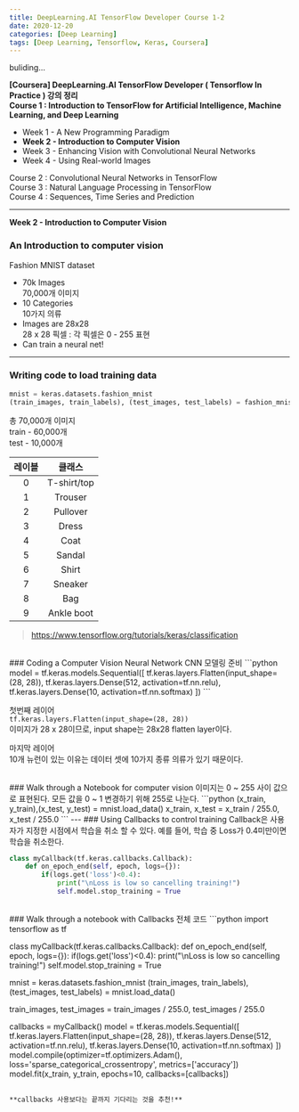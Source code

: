 ```yaml
---
title: DeepLearning.AI TensorFlow Developer Course 1-2
date: 2020-12-20
categories: [Deep Learning]
tags: [Deep Learning, Tensorflow, Keras, Coursera]
---
```


buliding...

**[Coursera] DeepLearning.AI TensorFlow Developer ( Tensorflow In Practice ) 강의 정리**  
**Course 1 : Introduction to TensorFlow for Artificial Intelligence, Machine Learning, and Deep Learning**
- Week 1 - A New Programming Paradigm
- **Week 2 - Introduction to Computer Vision**
- Week 3 - Enhancing Vision with Convolutional Neural Networks
- Week 4 - Using Real-world Images

Course 2 : Convolutional Neural Networks in TensorFlow  
Course 3 : Natural Language Processing in TensorFlow  
Course 4 : Sequences, Time Series and Prediction

---

**Week 2 - Introduction to Computer Vision**

### An Introduction to computer vision

Fashion MNIST dataset
- 70k Images  
70,000개 이미지
- 10 Categories  
10가지 의류
- Images are 28x28  
28 x 28 픽셀 : 각 픽셀은 0 - 255 표현
- Can train a neural net!

---
### Writing code to load training data
```python
mnist = keras.datasets.fashion_mnist
(train_images, train_labels), (test_images, test_labels) = fashion_mnist.load_data()
```
총 70,000개 이미지  
train - 60,000개  
test - 10,000개  

| 레이블 | 클래스 |
| :--: | :--: |
| 0 | T-shirt/top |
| 1 | Trouser |
| 2 | Pullover |
| 3 | Dress |
| 4 | Coat |
| 5 | Sandal |
| 6 | Shirt |
| 7 | Sneaker |
| 8 | Bag |
| 9 | Ankle boot |

> https://www.tensorflow.org/tutorials/keras/classification

</br>
### Coding a Computer Vision Neural Network
CNN 모델링 준비
```python
model = tf.keras.models.Sequential([
		tf.keras.layers.Flatten(input_shape=(28, 28)),
		tf.keras.layers.Dense(512, activation=tf.nn.relu),
		tf.keras.layers.Dense(10, activation=tf.nn.softmax)
])
```

첫번째 레이어  
`tf.keras.layers.Flatten(input_shape=(28, 28))`  
이미지가 28 x 28이므로, input shape는 28x28 flatten layer이다.

마지막 레이어  
10개 뉴런이 있는 이유는 데이터 셋에 10가지 종류 의류가 있기 때문이다.

<br/>
### Walk through a Notebook for computer vision
이미지는 0 ~ 255 사이 값으로 표현된다.  
모든 값을 0 ~ 1 변경하기 위해 255로 나눈다.
```python
(x_train, y_train),(x_test, y_test) = mnist.load_data()
x_train, x_test = x_train / 255.0, x_test / 255.0
```
---
### Using Callbacks to control training
Callback은 사용자가 지정한 시점에서 학습을 취소 할 수 있다.  
예를 들어, 학습 중 Loss가 0.4미만이면 학습을 취소한다.

```python
class myCallback(tf.keras.callbacks.Callback):
	def on_epoch_end(self, epoch, logs={}):
		if(logs.get('loss')<0.4):
			print("\nLoss is low so cancelling training!")
			self.model.stop_training = True
```

<br/>
### Walk through a notebook with Callbacks
전체 코드
```python
import tensorflow as tf

class  myCallback(tf.keras.callbacks.Callback):
	def on_epoch_end(self, epoch, logs={}):
		if(logs.get('loss')<0.4):
			print("\nLoss is low so cancelling training!")
			self.model.stop_training = True

mnist = keras.datasets.fashion_mnist
(train_images, train_labels), (test_images, test_labels) = mnist.load_data()

train_images, test_images = train_images / 255.0, test_images / 255.0

callbacks = myCallback()
model = tf.keras.models.Sequential([
		tf.keras.layers.Flatten(input_shape=(28, 28)),
		tf.keras.layers.Dense(512, activation=tf.nn.relu),
		tf.keras.layers.Dense(10, activation=tf.nn.softmax)
		])
model.compile(optimizer=tf.optimizers.Adam(),
loss='sparse_categorical_crossentropy',
metrics=['accuracy'])
model.fit(x_train, y_train, epochs=10, callbacks=[callbacks])
```

**callbacks 사용보다는 끝까지 기다리는 것을 추천!**
